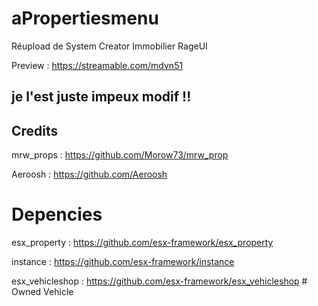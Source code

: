 # aPropertiesmenu

Réupload de System Creator Immobilier RageUI

Preview : https://streamable.com/mdvn51

## je l'est juste impeux modif !!

## Credits

mrw_props : https://github.com/Morow73/mrw_prop

Aeroosh : https://github.com/Aeroosh

# Depencies

esx_property : https://github.com/esx-framework/esx_property

instance : https://github.com/esx-framework/instance

esx_vehicleshop : https://github.com/esx-framework/esx_vehicleshop # Owned Vehicle

